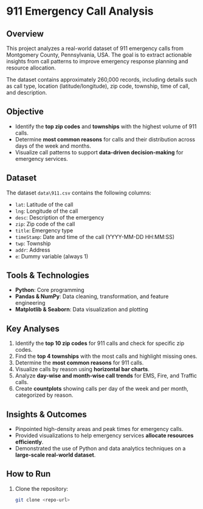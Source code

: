 # 911 Emergency Call Analysis

## Overview
This project analyzes a real-world dataset of 911 emergency calls from Montgomery County, Pennsylvania, USA. The goal is to extract actionable insights from call patterns to improve emergency response planning and resource allocation.  

The dataset contains approximately 260,000 records, including details such as call type, location (latitude/longitude), zip code, township, time of call, and description.

## Objective
- Identify the **top zip codes** and **townships** with the highest volume of 911 calls.  
- Determine **most common reasons** for calls and their distribution across days of the week and months.  
- Visualize call patterns to support **data-driven decision-making** for emergency services.  

## Dataset
The dataset `data\911.csv` contains the following columns:
- `lat`: Latitude of the call  
- `lng`: Longitude of the call  
- `desc`: Description of the emergency  
- `zip`: Zip code of the call  
- `title`: Emergency type  
- `timeStamp`: Date and time of the call (YYYY-MM-DD HH:MM:SS)  
- `twp`: Township  
- `addr`: Address  
- `e`: Dummy variable (always 1)  

## Tools & Technologies
- **Python**: Core programming  
- **Pandas & NumPy**: Data cleaning, transformation, and feature engineering  
- **Matplotlib & Seaborn**: Data visualization and plotting  

## Key Analyses
1. Identify the **top 10 zip codes** for 911 calls and check for specific zip codes.  
2. Find the **top 4 townships** with the most calls and highlight missing ones.  
3. Determine the **most common reasons** for 911 calls.  
4. Visualize calls by reason using **horizontal bar charts**.  
5. Analyze **day-wise and month-wise call trends** for EMS, Fire, and Traffic calls.  
6. Create **countplots** showing calls per day of the week and per month, categorized by reason.

## Insights & Outcomes
- Pinpointed high-density areas and peak times for emergency calls.  
- Provided visualizations to help emergency services **allocate resources efficiently**.  
- Demonstrated the use of Python and data analytics techniques on a **large-scale real-world dataset**.  

## How to Run
1. Clone the repository:  
   ```bash
   git clone <repo-url>

